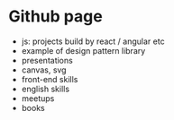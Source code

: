 # Github page
* js: projects build by react / angular etc
* example of design pattern library
* presentations
* canvas, svg
* front-end skills
* english skills
* meetups
* books
